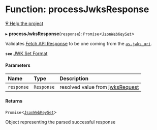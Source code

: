# Function: processJwksResponse

[💗 Help the project](https://github.com/sponsors/panva)

▸ **processJwksResponse**(`response`): `Promise`<[`JsonWebKeySet`](../interfaces/JsonWebKeySet.md)\>

Validates
[Fetch API Response](https://developer.mozilla.org/en-US/docs/Web/API/Response)
to be one coming from the
[`as.jwks_uri`](../interfaces/AuthorizationServer.md#jwks_uri).

**`see`** [JWK Set Format](https://www.rfc-editor.org/rfc/rfc7517.html#section-5)

#### Parameters

| Name | Type | Description |
| :------ | :------ | :------ |
| `response` | `Response` | resolved value from [jwksRequest](jwksRequest.md) |

#### Returns

`Promise`<[`JsonWebKeySet`](../interfaces/JsonWebKeySet.md)\>

Object representing the parsed successful response
